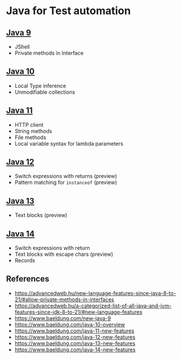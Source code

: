 # Java for Test automation

## [Java 9](https://www.baeldung.com/new-java-9)

- JShell
- Private methods in Interface

## [Java 10](https://www.baeldung.com/java-10-overview)

- Local Type inference
- Unmodifiable collections

## [Java 11](https://www.baeldung.com/java-11-new-features)

- HTTP client
- String methods
- File methods
- Local variable syntax for lambda parameters

## [Java 12](https://www.baeldung.com/java-12-new-features)

- Switch expressions with returns (preview)
- Pattern matching for `instanceof` (preview)

## [Java 13](https://www.baeldung.com/java-13-new-features)

- Text blocks (preview)

## [Java 14](https://www.baeldung.com/java-14-new-features)

- Switch expressions with return
- Text blocks with escape chars (preview)
- Records

## References

- https://advancedweb.hu/new-language-features-since-java-8-to-21/#allow-private-methods-in-interfaces
- https://advancedweb.hu/a-categorized-list-of-all-java-and-jvm-features-since-jdk-8-to-21/#new-language-features
- https://www.baeldung.com/new-java-9
- https://www.baeldung.com/java-10-overview
- https://www.baeldung.com/java-11-new-features
- https://www.baeldung.com/java-12-new-features
- https://www.baeldung.com/java-13-new-features
- https://www.baeldung.com/java-14-new-features